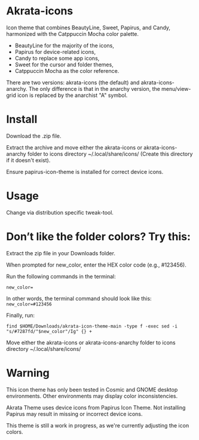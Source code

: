 # Akrata-icons
Icon theme that combines BeautyLine, Sweet, Papirus, and Candy, harmonized with the Catppuccin Mocha color palette.
* BeautyLine for the majority of the icons,
* Papirus for device-related icons,
* Candy to replace some app icons,
* Sweet for the cursor and folder themes,
* Catppuccin Mocha as the color reference.

There are two versions: akrata-icons (the default) and akrata-icons-anarchy. The only difference is that in the anarchy version, the menu/view-grid icon is replaced by the anarchist "A" symbol.

# Install
Download the .zip file.

Extract the archive and move either the akrata-icons or akrata-icons-anarchy folder to icons directory ~/.local/share/icons/ (Create this directory if it doesn't exist).

Ensure papirus-icon-theme is installed for correct device icons.

# Usage
Change via distribution specific tweak-tool.

# Don’t like the folder colors? Try this:

Extract the zip file in your Downloads folder.

When prompted for new_color, enter the HEX color code (e.g., #123456).

Run the following commands in the terminal:

`new_color=`

In other words, the terminal command should look like this: `new_color=#123456`

Finally, run:

`find $HOME/Downloads/akrata-icon-theme-main -type f -exec sed -i "s/#7287fd/"$new_color"/Ig" {} +`

Move either the akrata-icons or akrata-icons-anarchy folder to icons directory ~/.local/share/icons/

# Warning
This icon theme has only been tested in Cosmic and GNOME desktop environments. Other environments may display color inconsistencies.

Akrata Theme uses device icons from Papirus Icon Theme. Not installing Papirus may result in missing or incorrect device icons.

This theme is still a work in progress, as we're currently adjusting the icon colors.
